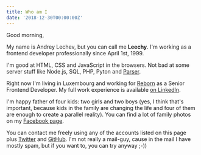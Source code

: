 ```yaml
---
title: Who am I
date: '2018-12-30T00:00:00Z'
---
```


Good morning,

My name is Andrey Lechev, but you can call me **Leechy**. I'm working as a frontend developer professionally since April 1st, 1999.

I'm good at HTML, CSS and JavaScript in the browsers. Not bad at some server stuff like Node.js, SQL, PHP, Pyton and [Parser](https://www.parser.ru/).

Right now I'm living in Luxembourg and working for [Reborn](http://reborn.lu) as a Senior Frontend Developer. My full work experience is available [on LinkedIn](https://www.linkedin.com/in/leechy/).

I'm happy father of four kids: two girls and two boys (yes, I think that's important, because kids in the family are changing the life and four of them are enough to create a parallel reality). You can find a lot of family photos on my [Facebook page](https://www.facebook.com/andreykalechev).

You can contact me freely using any of the accounts listed on this page plus [Twitter](https://www.twitter.com/andreykalechev) and [GitHub](https://github.com/leechy/). I'm not really a mail-guy, cause in the mail I have mostly spam, but if you want to, you can try anyway ;-))
